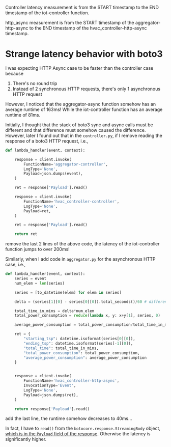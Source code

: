 Controller latency measurement is from the START timestamp to the END
timestamp of the iot-controller function.

http_async measurement is from the START timestamp of the
aggregator-http-async to the END timestamp of the hvac_controller-http-async
timestamp.


# Strange latency behavior with boto3

I was expecting HTTP Async case to be faster than the controller case because

1. There's no round trip
2. Instead of 2 synchronous HTTP requests, there's only 1 asynchronous HTTP request

However, I noticed that the aggregator-async function somehow has an average runtime of 163ms! While the iot-controller function has an average runtime of 81ms.

Initially, I thought that the stack of boto3 sync and async calls must be different and that difference must somehow caused the difference. However, later I found out that in the `controller.py`, if I remove reading the response of a boto3 HTTP request, i.e.,

```python
def lambda_handler(event, context):

	response = client.invoke(
        FunctionName='aggregator-controller',
        LogType='None',
        Payload=json.dumps(event),
    )

	ret = response['Payload'].read()

	response = client.invoke(
        FunctionName='hvac_controller-controller',
        LogType='None',
        Payload=ret,
    )

	ret = response['Payload'].read()

	return ret
```

remove the last 2 lines of the above code, the latency of the iot-controller function jumps to over 200ms!

Similarly, when I add code in `aggregator.py` for the asynchronous HTTP case, i.e., 

```python
def lambda_handler(event, context):
    series = event
    num_elem = len(series)

    series = [to_datetime(elem) for elem in series]

    delta = (series[1][0] - series[0][0]).total_seconds()/60 # difference between 2 timestamps in minutes

    total_time_in_mins = delta*num_elem
    total_power_consumption = reduce(lambda x, y: x+y[1], series, 0)

    average_power_consumption = total_power_consumption/total_time_in_mins

    ret = {
        "starting_tsp": datetime.isoformat(series[0][0]),
        "ending_tsp": datetime.isoformat(series[-1][0]),
        "total_time": total_time_in_mins,
        "total_power_consumption": total_power_consumption,
        "average_power_consumption": average_power_consumption
    }


    response = client.invoke(
        FunctionName='hvac_controller-http-async',
        InvocationType='Event',
        LogType='None',
        Payload=json.dumps(ret),
    )

    return response['Payload'].read()
```

add the last line, the runtime somehow decreases to 40ms...

In fact, I have to `read()` from the `botocore.response.StreamingBody` object,
[which is in the `Payload` field of the
response](https://boto3.amazonaws.com/v1/documentation/api/latest/reference/services/lambda.html#Lambda.Client.invokes).
Otherwise the latency is significantly higher.